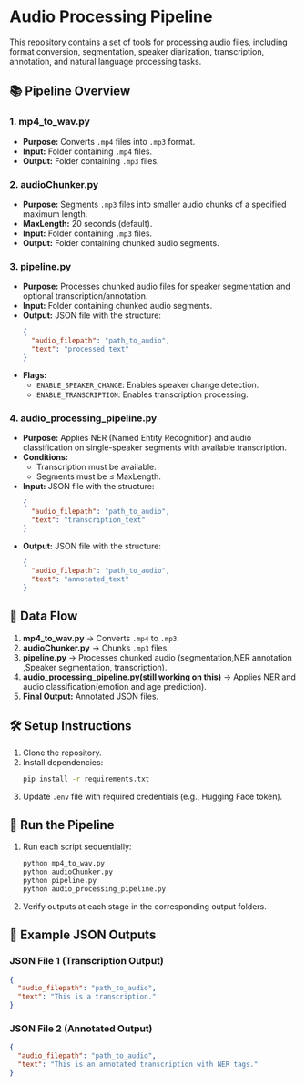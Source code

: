 # Audio Processing Pipeline

This repository contains a set of tools for processing audio files, including format conversion, segmentation, speaker diarization, transcription, annotation, and natural language processing tasks.

## 📚 **Pipeline Overview**

### 1. **mp4_to_wav.py**
- **Purpose:** Converts `.mp4` files into `.mp3` format.
- **Input:** Folder containing `.mp4` files.
- **Output:** Folder containing `.mp3` files.

### 2. **audioChunker.py**
- **Purpose:** Segments `.mp3` files into smaller audio chunks of a specified maximum length.
- **MaxLength:** 20 seconds (default).
- **Input:** Folder containing `.mp3` files.
- **Output:** Folder containing chunked audio segments.

### 3. **pipeline.py**
- **Purpose:** Processes chunked audio files for speaker segmentation and optional transcription/annotation.
- **Input:** Folder containing chunked audio segments.
- **Output:** JSON file with the structure:
  ```json
  {
    "audio_filepath": "path_to_audio",
    "text": "processed_text"
  }
  ```
- **Flags:**
  - `ENABLE_SPEAKER_CHANGE`: Enables speaker change detection.
  - `ENABLE_TRANSCRIPTION`: Enables transcription processing.

### 4. **audio_processing_pipeline.py**
- **Purpose:** Applies NER (Named Entity Recognition) and audio classification on single-speaker segments with available transcription.
- **Conditions:**
  - Transcription must be available.
  - Segments must be ≤ MaxLength.
- **Input:** JSON file with the structure:
  ```json
  {
    "audio_filepath": "path_to_audio",
    "text": "transcription_text"
  }
  ```
- **Output:** JSON file with the structure:
  ```json
  {
    "audio_filepath": "path_to_audio",
    "text": "annotated_text"
  }
  ```

## 📂 **Data Flow**
1. **mp4_to_wav.py** → Converts `.mp4` to `.mp3`.
2. **audioChunker.py** → Chunks `.mp3` files.
3. **pipeline.py** → Processes chunked audio (segmentation,NER annotation ,Speaker segmentation, transcription).
4. **audio_processing_pipeline.py(still working on this)** → Applies NER and audio classification(emotion and age prediction).
5. **Final Output:** Annotated JSON files.

## 🛠️ **Setup Instructions**
1. Clone the repository.
2. Install dependencies:
   ```bash
   pip install -r requirements.txt
   ```
3. Update `.env` file with required credentials (e.g., Hugging Face token).

## 🚀 **Run the Pipeline**
1. Run each script sequentially:
   ```bash
   python mp4_to_wav.py
   python audioChunker.py
   python pipeline.py
   python audio_processing_pipeline.py
   ```
2. Verify outputs at each stage in the corresponding output folders.

## 📑 **Example JSON Outputs**
### JSON File 1 (Transcription Output)
```json
{
  "audio_filepath": "path_to_audio",
  "text": "This is a transcription."
}
```

### JSON File 2 (Annotated Output)
```json
{
  "audio_filepath": "path_to_audio",
  "text": "This is an annotated transcription with NER tags."
}
```



